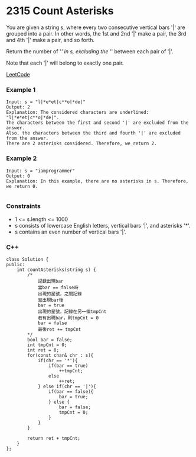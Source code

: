 # 2315 Count Asterisks

You are given a string s, where every two consecutive vertical bars '|' are grouped into a pair. In other words, the 1st and 2nd '|' make a pair, the 3rd and 4th '|' make a pair, and so forth.

Return the number of '*' in s, excluding the '*' between each pair of '|'.

Note that each '|' will belong to exactly one pair.

[LeetCode](https://leetcode.cn/problems/count-asterisks/)


### Example 1

```
Input: s = "l|*e*et|c**o|*de|"
Output: 2
Explanation: The considered characters are underlined: "l|*e*et|c**o|*de|".
The characters between the first and second '|' are excluded from the answer.
Also, the characters between the third and fourth '|' are excluded from the answer.
There are 2 asterisks considered. Therefore, we return 2.
```

### Example 2

```
Input: s = "iamprogrammer"
Output: 0
Explanation: In this example, there are no asterisks in s. Therefore, we return 0.
 
```

### Constraints

* 1 <= s.length <= 1000
* s consists of lowercase English letters, vertical bars '|', and asterisks '*'.
* s contains an even number of vertical bars '|'.

### C++ 

```
class Solution {
public:
    int countAsterisks(string s) {
        /*
            記録出現bar
            當bar == false時
            出現的星號，之間記錄
            當出現bar後
            bar = true
            出現的星號，記錄在另一個tmpCnt
            若有出現bar，則tmpCnt = 0
            bar = false
            最後ret += tmpCnt
        */
        bool bar = false;
        int tmpCnt = 0;
        int ret = 0;
        for(const char& chr : s){
            if(chr == '*'){
                if(bar == true)
                    ++tmpCnt;
                else
                    ++ret;
            } else if(chr == '|'){
                if(bar == false){
                    bar = true;
                } else {
                    bar = false;
                    tmpCnt = 0;
                }
            }
        }
        
        return ret + tmpCnt;
    }
};
```